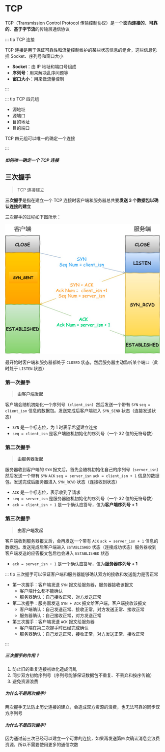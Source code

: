 # TCP

TCP（Transmission Control Protocol 传输控制协议）是一个**面向连接的**、**可靠的**、**基于字节流**的传输层通信协议

::: tip TCP 连接

TCP 连接是用于保证可靠性和流量控制维护的某些状态信息的组合，这些信息包括 Socket、序列号和窗口大小

- **Socket**：由 IP 地址和端口号组成
- **序列号**：用来解决乱序问题等
- **窗口大小**：用来做流量控制

:::

::: tip TCP 四元组

- 源地址
- 源端口
- 目的地址
- 目的端口

TCP 四元组可以唯一的确定一个连接

:::

##### 如何唯一确定一个 TCP 连接

## 三次握手

> TCP 连接建立

**三次握手**是指在建立一个 TCP 连接时客户端和服务器总共要**发送 3 个数据包以确认连接的建立**

三次握手的过程如下图所示：

![TCP 三次握手](./images/tcp-three-handshakes.png)

最开始时客户端和服务器都处于 `CLOSED` 状态。然后服务器主动监听某个端口（此时处于 `LISTEN` 状态）

### 第一次握手

> **由客户端发起**

客户端会随机初始化一个序列号（`client_isn`）然后发送一个带有 `SYN` `seq = client_isn` 信息的数据包。发送完成后客户端进入 `SYN_SEND` 状态（连接发送状态）

- `SYN` 是一个标志位，为 1 时表示希望建立连接
- `seq = client_isn` 是客户端随机初始化的序列号（一个 32 位的无符号数）

### 第二次握手

> **由服务器发起**

服务器收到客户端的 `SYN` 报文后，首先会随机初始化自己的序列号（`server_isn`）然后发送一个带有 `SYN` `ACK` `seq = server_isn` `ack = client_isn + 1` 信息的数据包。发送完成后服务器进入 `SYN_RCVD` 状态（连接收到状态）

- `ACK` 是一个标志位，表示收到了请求
- `seq = server_isn` 是服务器随机初始化的序列号（一个 32 位的无符号数）
- `ack = client_isn + 1` 是一个确认应答号，值为**客户端序列号 + 1**

### 第三次握手

> **由客户端发起**

客户端收到服务器报文后，会再发送一个带有 `ACK` `ack = server_isn + 1` 信息的数据包。发送完成后客户端进入 `ESTABLISHED` 状态（连接成功状态）服务器收到客户端发送的应答报文包后也会进入 `ESTABLISHED` 状态

- `ack = server_isn + 1` 是一个确认应答号，值为**服务器序列号 + 1**

::: tip 三次握手可以保证客户端和服务器能够确认双方的接收和发送能力是否正常

- 第一次握手：客户端发送 `SYN` 报文给服务器，服务器接收该报文
  - 客户端什么都不能确认
  - 服务器确认：自己接收正常，对方发送正常
- 第二次握手：服务器发送 `SYN + ACK` 报文给客户端，客户端接收该报文
  - 客户端确认：自己发送正常、接收正常，对方发送正常、接收正常
  - 服务器确认：自己接收正常，对方发送正常
- 第三次握手：客户端发送 `ACK` 报文给服务器
  - 客户端在第二次握手时已经完成确认
  - 服务器确认：自己发送正常，接收正常，对方发送正常、接收正常

:::

##### 三次握手的作用？

1. 防止旧的重复连接初始化造成混乱
2. 同步双方初始序列号（序列号能够保证数据包不重复、不丢弃和按序传输）
3. 避免资源浪费

##### 为什么不是两次握手?

两次握手无法防止历史连接的建立，会造成双方资源的浪费，也无法可靠的同步双方序列号

##### 为什么不是四次握手?

因为通过前三次已经可以建立一个可靠的连接，如果再发送第四次确认消息会浪费资源，所以不需要使用更多的通信次数

